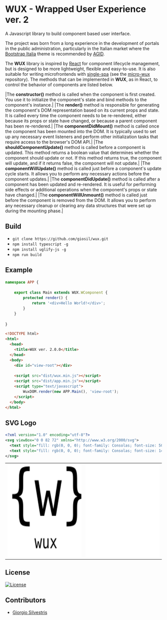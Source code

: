 # WUX - Wrapped User Experience ver. 2

A Javascript library to build component based user interface.

The project was born from a long experience in the development of portals in the public administration, particularly in the Italian market where the [Bootstrap Italia](https://italia.github.io/bootstrap-italia) theme is recommended by [AGID](https://www.agid.gov.it).

The **WUX** library is inspired by [React](https://react.dev) for component lifecycle management, but is designed to be more lightweight, flexible and easy-to-use.
It is also suitable for writing microfrontends with [single-spa](https://single-spa.js.org/) (see the [micro-wux](https://github.com/giosil/micro-wux) repository).
The methods that can be implemented in **WUX**, as in React, to control the behavior of components are listed below.

|The **constructor()** method is called when the component is first created. You use it to initialize the component's state and bind methods to the component's instance.|
|The **render()** method is responsible for generating the component's DOM representation based on its current props and state. It is called every time the component needs to be re-rendered, either because its props or state have changed, or because a parent component has been re-rendered.|
|The **componentDidMount()** method is called once the component has been mounted into the DOM. It is typically used to set up any necessary event listeners and perform other initialization tasks that require access to the browser's DOM API.|
|The **shouldComponentUpdate()** method is called before a component is updated. This method returns a boolean value that determines whether the component should update or not. If this method returns true, the component will update, and if it returns false, the component will not update.|
|The **componentWillUpdate()** method is called just before a component's update cycle starts. It allows you to perform any necessary actions before the component updates.|
|The **componentDidUpdate()** method is called after a component has been updated and re-rendered. It is useful for performing side effects or additional operations when the component's props or state have changed.|
|The **componentWillUnmount()** method is called just before the component is removed from the DOM. It allows you to perform any necessary cleanup or clearing any data structures that were set up during the mounting phase.|

## Build

- `git clone https://github.com/giosil/wux.git`
- `npm install typescript -g`
- `npm install uglify-js -g`
- `npm run build`

## Example

```typescript
namespace APP {

    export class Main extends WUX.WComponent {
        protected render() {
            return '<div>Hello World!</div>';
        }
    }

}
```

```html
<!DOCTYPE html>
<html>
  <head>
    <title>WUX ver. 2.0.0</title>
  </head>
  <body>
    <div id="view-root"></div>

    <script src="dist/wux.min.js"></script>
    <script src="dist/app.min.js"></script>
    <script type="text/javascript">
        WuxDOM.render(new APP.Main(), 'view-root');
    </script>
  </body>
</html>
```

## SVG Logo

```xml
<?xml version="1.0" encoding="utf-8"?>
<svg viewBox="0 0 82 72" xmlns="http://www.w3.org/2000/svg">
  <text style="fill: rgb(0, 0, 0); font-family: Consolas; font-size: 50px;" x="0" y="40">{&#x00B5;}</text>
  <text style="fill: rgb(0, 0, 0); font-family: Consolas; font-size: 14px;" x="7" y="65">micro-wux</text>
</svg>
```

<table>
  <tr>
    <td><img src="wux-black.svg" width="300" height="300"></td>
    <td><img src="wux-white.svg" width="300" height="300"></td>
  </tr>
</table>

## License

[![License](https://img.shields.io/badge/License-Apache_2.0-blue.svg)](https://opensource.org/licenses/Apache-2.0)

## Contributors

* [Giorgio Silvestris](https://github.com/giosil)

